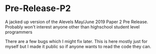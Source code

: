 # Pre-Release-P2
A jacked up version of the Alevels May/June 2019 Paper 2 Pre Release.
Probably won't interest anyone other than highschool student level programmers

There are a few bugs which I might fix later. 
This is here mostly just for myself but I made it public so if anyone wants to read the code they can.

